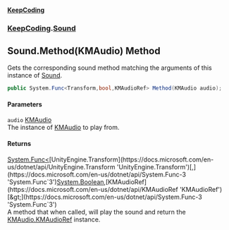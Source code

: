 #### [KeepCoding](index.md 'index')
### [KeepCoding](KeepCoding.md 'KeepCoding').[Sound](Sound.md 'KeepCoding.Sound')
## Sound.Method(KMAudio) Method
Gets the corresponding sound method matching the arguments of this instance of [Sound](Sound.md 'KeepCoding.Sound').  
```csharp
public System.Func<Transform,bool,KMAudioRef> Method(KMAudio audio);
```
#### Parameters
<a name='KeepCoding_Sound_Method(KMAudio)_audio'></a>
`audio` [KMAudio](https://docs.microsoft.com/en-us/dotnet/api/KMAudio 'KMAudio')  
The instance of [KMAudio](https://docs.microsoft.com/en-us/dotnet/api/KMAudio 'KMAudio') to play from.
  
#### Returns
[System.Func&lt;](https://docs.microsoft.com/en-us/dotnet/api/System.Func-3 'System.Func`3')[UnityEngine.Transform](https://docs.microsoft.com/en-us/dotnet/api/UnityEngine.Transform 'UnityEngine.Transform')[,](https://docs.microsoft.com/en-us/dotnet/api/System.Func-3 'System.Func`3')[System.Boolean](https://docs.microsoft.com/en-us/dotnet/api/System.Boolean 'System.Boolean')[,](https://docs.microsoft.com/en-us/dotnet/api/System.Func-3 'System.Func`3')[KMAudioRef](https://docs.microsoft.com/en-us/dotnet/api/KMAudioRef 'KMAudioRef')[&gt;](https://docs.microsoft.com/en-us/dotnet/api/System.Func-3 'System.Func`3')  
A method that when called, will play the sound and return the [KMAudio.KMAudioRef](https://docs.microsoft.com/en-us/dotnet/api/KMAudio.KMAudioRef 'KMAudio.KMAudioRef') instance.
